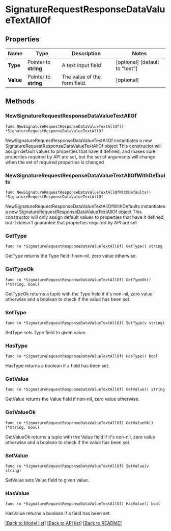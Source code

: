 # SignatureRequestResponseDataValueTextAllOf

## Properties

Name | Type | Description | Notes
------------ | ------------- | ------------- | -------------
**Type** | Pointer to **string** | A text input field | [optional] [default to "text"]
**Value** | Pointer to **string** | The value of the form field. | [optional] 

## Methods

### NewSignatureRequestResponseDataValueTextAllOf

`func NewSignatureRequestResponseDataValueTextAllOf() *SignatureRequestResponseDataValueTextAllOf`

NewSignatureRequestResponseDataValueTextAllOf instantiates a new SignatureRequestResponseDataValueTextAllOf object
This constructor will assign default values to properties that have it defined,
and makes sure properties required by API are set, but the set of arguments
will change when the set of required properties is changed

### NewSignatureRequestResponseDataValueTextAllOfWithDefaults

`func NewSignatureRequestResponseDataValueTextAllOfWithDefaults() *SignatureRequestResponseDataValueTextAllOf`

NewSignatureRequestResponseDataValueTextAllOfWithDefaults instantiates a new SignatureRequestResponseDataValueTextAllOf object
This constructor will only assign default values to properties that have it defined,
but it doesn't guarantee that properties required by API are set

### GetType

`func (o *SignatureRequestResponseDataValueTextAllOf) GetType() string`

GetType returns the Type field if non-nil, zero value otherwise.

### GetTypeOk

`func (o *SignatureRequestResponseDataValueTextAllOf) GetTypeOk() (*string, bool)`

GetTypeOk returns a tuple with the Type field if it's non-nil, zero value otherwise
and a boolean to check if the value has been set.

### SetType

`func (o *SignatureRequestResponseDataValueTextAllOf) SetType(v string)`

SetType sets Type field to given value.

### HasType

`func (o *SignatureRequestResponseDataValueTextAllOf) HasType() bool`

HasType returns a boolean if a field has been set.

### GetValue

`func (o *SignatureRequestResponseDataValueTextAllOf) GetValue() string`

GetValue returns the Value field if non-nil, zero value otherwise.

### GetValueOk

`func (o *SignatureRequestResponseDataValueTextAllOf) GetValueOk() (*string, bool)`

GetValueOk returns a tuple with the Value field if it's non-nil, zero value otherwise
and a boolean to check if the value has been set.

### SetValue

`func (o *SignatureRequestResponseDataValueTextAllOf) SetValue(v string)`

SetValue sets Value field to given value.

### HasValue

`func (o *SignatureRequestResponseDataValueTextAllOf) HasValue() bool`

HasValue returns a boolean if a field has been set.


[[Back to Model list]](../README.md#documentation-for-models) [[Back to API list]](../README.md#documentation-for-api-endpoints) [[Back to README]](../README.md)


